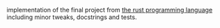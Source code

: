 implementation of the final project from [the rust programming language](
https://doc.rust-lang.org/stable/book/ch20-00-final-project-a-web-server.html) including minor tweaks, docstrings and tests.
